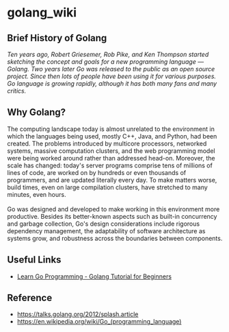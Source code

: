 # golang_wiki

## Brief History of Golang 

<em>Ten years ago, Robert Griesemer, Rob Pike, and Ken Thompson started sketching the concept and goals for a new programming language — Golang. Two years later Go was released to the public as an open source project. Since then lots of people have been using it for various purposes. Go language is growing rapidly, although it has both many fans and many critics.</em>

## Why Golang?

The computing landscape today is almost unrelated to the environment in which the languages being used, mostly C++, Java, and Python, had been created. The problems introduced by multicore processors, networked systems, massive computation clusters, and the web programming model were being worked around rather than addressed head-on. Moreover, the scale has changed: today's server programs comprise tens of millions of lines of code, are worked on by hundreds or even thousands of programmers, and are updated literally every day. To make matters worse, build times, even on large compilation clusters, have stretched to many minutes, even hours.</br></br>
Go was designed and developed to make working in this environment more productive. Besides its better-known aspects such as built-in concurrency and garbage collection, Go's design considerations include rigorous dependency management, the adaptability of software architecture as systems grow, and robustness across the boundaries between components.

## Useful Links

* [Learn Go Programming - Golang Tutorial for Beginners](https://www.youtube.com/watch?v=YS4e4q9oBaU)


## Reference

* https://talks.golang.org/2012/splash.article
* https://en.wikipedia.org/wiki/Go_(programming_language)
